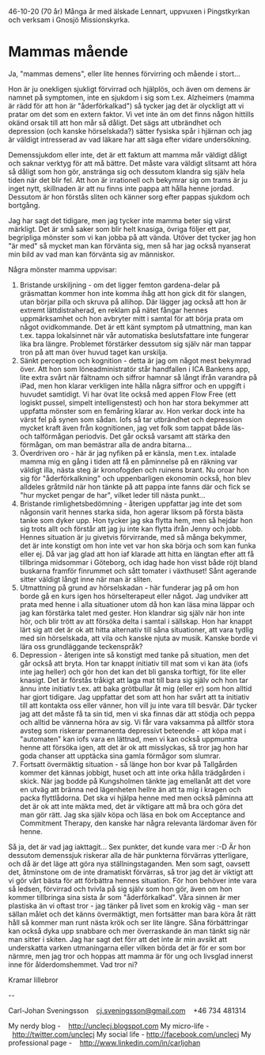 46-10-20 (70 år)
Många år med älskade Lennart, uppvuxen i Pingstkyrkan och verksam i Gnosjö Missionskyrka.

# Mammas mående

Ja, "mammas demens", eller lite hennes förvirring och mående i stort...

Hon är ju onekligen sjukligt förvirrad och hjälplös, och även om demens är namnet på symptomen, inte en sjukdom i sig som t.ex. Alzheimers (mamma är rädd för att hon är "åderförkalkad") så tycker jag det är olyckligt att vi pratar om det som en extern faktor. Vi vet inte än om det finns någon hittills okänd orsak till att hon mår så dåligt. Det sägs att utbrändhet och depression (och kanske hörselskada?) sätter fysiska spår i hjärnan och jag är väldigt intresserad av vad läkare har att säga efter vidare undersökning.

Demenssjukdom eller inte, det är ett faktum att mamma mår väldigt dåligt och saknar verktyg för att må bättre. Det måste vara väldigt slitsamt att höra så dåligt som hon gör, anstränga sig och dessutom klandra sig själv hela tiden när det blir fel. Att hon är irrationell och bekymrar sig om trams är ju inget nytt, skillnaden är att nu finns inte pappa att hålla henne jordad. Dessutom är hon förstås sliten och känner sorg efter pappas sjukdom och bortgång.

Jag har sagt det tidigare, men jag tycker inte mamma beter sig värst märkligt. Det är små saker som blir helt knasiga, övriga följer ett par, begripliga mönster som vi kan jobba på att vända. Utöver det tycker jag hon "är med" så mycket man kan förvänta sig, men så har jag också nyanserat min bild av vad man kan förvänta sig av människor.

Några mönster mamma uppvisar:

1. Bristande urskiljning - om det ligger femton gardena-delar på gräsmattan kommer hon inte komma ihåg att hon gick dit för slangen, utan börjar pilla och skruva på allihop. Där lägger jag också att hon är extremt lättdistraherad, en reklam på nätet fångar hennes uppmärksamhet och hon avbryter mitt i samtal för att börja prata om något ovidkommande. Det är ett känt symptom på utmattning, man kan t.ex. tappa lokalsinnet när vår automatiska beslutsfattare inte fungerar lika bra längre. Problemet förstärker dessutom sig själv när man tappar tron på att man över huvud taget kan urskilja.
2. Sänkt perception och kognition - detta är jag om något mest bekymrad över. Att hon som löneadministratör står handfallen i ICA Bankens app, lite extra svårt när fältnamn och siffror hamnar så långt ifrån varandra på iPad, men hon klarar verkligen inte hålla några siffror och en uppgift i huvudet samtidigt. Vi har övat lite också med appen Flow Free (ett logiskt pussel, simpelt intelligenstest) och hon har stora bekymmer att uppfatta mönster som en femåring klarar av. Hon verkar dock inte ha värst fel på synen som sådan. Iofs så tar utbrändhet och depression mycket kraft även från kognitionen, jag vet folk som tappat både läs- och talförmågan periodvis. Det går också varsamt att stärka den förmågan, om man bemästrar alla de andra bitarna...
3. Överdriven oro - här är jag nyfiken på er känsla, men t.ex. intalade mamma mig en gång i tiden att få en påminnelse på en räkning var väldigt illa, nästa steg är kronofogden och ruinens brant. Nu oroar hon sig för "åderförkalkning" och uppenbarligen ekonomin också, hon blev alldeles gråtmild när hon tänkte på att pappa inte fanns där och fick se "hur mycket pengar de har", vilket leder till nästa punkt...
3. Bristande rimlighetsbedömning - återigen uppfattar jag inte det som någonsin varit hennes starka sida, hon agerar liksom på första bästa tanke som dyker upp. Hon tycker jag ska flytta hem, men så hejdar hon sig trots allt och förstår att jag ju inte kan flytta ifrån Jenny och jobb. Hennes situation är ju givetvis förvirrande, med så många bekymmer, det är inte konstigt om hon inte vet var hon ska börja och som kan funka eller ej. Då var jag glad att hon iaf klarade att hitta en längtan efter att få tillbringa midsommar i Göteborg, och idag hade hon visst både röjt bland buskarna framför finrummet och sått tomater i växthuset! Sånt agerande sitter väldigt långt inne när man är sliten.
4. Utmattning på grund av hörselskadan - här funderar jag på om hon borde gå en kurs igen hos hörselterapeut eller något. Jag undviker att prata med henne i alla situationer utom då hon kan läsa mina läppar och jag kan förstärka talet med gester. Hon klandrar sig själv när hon inte hör, och blir trött av att försöka delta i samtal i sällskap. Hon har knappt lärt sig att det är ok att hitta alternativ till såna situationer, att vara tydlig med sin hörselskada, att vila och kanske njuta av musik. Kanske borde vi lära oss grundläggande teckenspråk?
5. Depression - återigen inte så konstigt med tanke på situation, men det går också att bryta. Hon tar knappt initiativ till mat som vi kan äta (iofs inte jag heller) och gör hon det kan det bli ganska torftigt, för lite eller knasigt. Det är förstås tråkigt att laga mat till bara sig själv och hon tar ännu inte initiativ t.ex. att baka grötbullar åt mig (eller er) som hon alltid har gjort tidigare. Jag uppfattar det som att hon har svårt att ta initiativ till att kontakta oss eller vänner, hon vill ju inte vara till besvär. Där tycker jag att det måste få ta sin tid, men vi ska finnas där att stödja och peppa och alltid be vännerna höra av sig. Vi får vara vaksamma på alltför stora avsteg som riskerar permanenta depressivt beteende - att köpa mat i "automaten" kan iofs vara en lättnad, men vi kan också uppmuntra henne att försöka igen, att det är ok att misslyckas, så tror jag hon har goda chanser att upptäcka sina gamla förmågor som slumrar.
6. Fortsatt övermäktig situation - så länge hon bor kvar på Tallgården kommer det kännas jobbigt, huset och att inte orka hålla trädgården i skick. När jag bodde på Kungsholmen tänkte jag emellanåt att det vore en utväg att bränna ned lägenheten hellre än att ta mig i kragen och packa flyttlådorna. Det ska vi hjälpa henne med men också påminna att det är ok att inte mäkta med, det är viktigare att må bra och göra det man gör rätt. Jag ska själv köpa och läsa en bok om Acceptance and Commitment Therapy, den kanske har några relevanta lärdomar även för henne.

Så ja, det är vad jag iakttagit... Sex punkter, det kunde vara mer :-D Är hon dessutom demenssjuk riskerar alla de här punkterna förvärras ytterligare, och då är det läge att göra nya ställningstaganden. Men som sagt, oavsett det, åtminstone om de inte dramatiskt förvärras, så tror jag det är viktigt att vi gör vårt bästa för att förbättra hennes situation. För hon behöver inte vara så ledsen, förvirrad och tvivla på sig själv som hon gör, även om hon kommer tillbringa sina sista år som "åderförkalkad". Våra sinnen är mer plastiska än vi oftast tror - jag tänker på livet som en krokig väg - man ser sällan målet och det känns övermäktigt, men fortsätter man bara köra åt rätt håll så kommer man runt nästa krök och ser lite längre. Såna förbättringar kan också dyka upp snabbare och mer överraskande än man tänkt sig när man sitter i skiten. Jag har sagt det förr att det inte är min avsikt att underskatta varken utmaningarna eller vilken börda det är för er som bor närmre, men jag tror och hoppas att mamma är för ung och livsglad innerst inne för ålderdomshemmet. Vad tror ni?

Kramar
lillebror

-- 

Carl-Johan Sveningsson    cj.sveningsson@gmail.com    +46 734 481314

My nerdy blog -    http://unclecj.blogspot.com
My micro-life -     http://twitter.com/unclecj
My social life - http://facebook.com/unclecj
My professional page -    http://www.linkedin.com/in/carljohan
